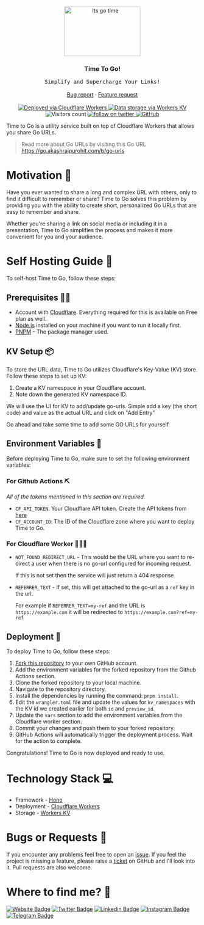 <br />
<p align="center">
  <a href="https://github.com/AkashRajpurohit/time-to-go">
    <img src="https://media.tenor.com/ZKkv01LQFbIAAAAC/kermit-the-frog-drive.gif" alt="Its go time" width="200" height="130" />
  </a>

  <h3 align="center">Time To Go!</h3>

  <p align="center">
    <samp>Simplify and Supercharge Your Links!</samp>
    <br />
    <br />
    <a href="https://github.com/AkashRajpurohit/time-to-go/issues/new?template=bug_report.md">Bug report</a>
    ·
    <a href="https://github.com/AkashRajpurohit/time-to-go/issues/new?template=feature_request.md">Feature request</a>
		<br />
		<br />
		<a href="https://workers.cloudflare.com/">
    	<img alt="Deployed via Cloudflare Workers" src="https://img.shields.io/badge/Deployed%20via-Cloudflare%20Workers-%23FAAD3F" />
  	</a>
		<a href="https://www.cloudflare.com/products/workers-kv/">
    	<img alt="Data storage via Workers KV" src="https://img.shields.io/badge/Storage%20via-Workers%20KV-%23FAAD3F" />
  	</a>
		<img alt="Visitors count" src="https://visitor-badge.laobi.icu/badge?page_id=@akashrajpurohit~time-to-go.visitor-badge&style=flat-square&color=0088cc" />
		<a href="https://twitter.com/akashwhocodes">
    	<img alt="follow on twitter" src="https://img.shields.io/twitter/follow/akashwhocodes.svg?style=social&label=@akashwhocodes" />
  	</a>
		<a href="https://github.com/AkashRajpurohit/time-to-go">
			<img alt="GitHub" src="https://img.shields.io/github/license/AkashRajpurohit/time-to-go" />
		</a>
  </p>
</p>

Time to Go is a utility service built on top of Cloudflare Workers that allows you share Go URLs.

> Read more about Go URLs by visiting this Go URL https://go.akashrajpurohit.com/b/go-urls

# Motivation 💪

Have you ever wanted to share a long and complex URL with others, only to find it difficult to remember or share? Time to Go solves this problem by providing you with the ability to create short, personalized Go URLs that are easy to remember and share.

Whether you're sharing a link on social media or including it in a presentation, Time to Go simplifies the process and makes it more convenient for you and your audience.

# Self Hosting Guide 📖

To self-host Time to Go, follow these steps:

## Prerequisites 🏃🏻

- Account with [Cloudflare](https://dash.cloudflare.com/sign-up). Everything required for this is available on Free plan as well.
- [Node.js](https://nodejs.org/) installed on your machine if you want to run it locally first.
- [PNPM](https://pnpm.io/) - The package manager used.

## KV Setup 📦

To store the URL data, Time to Go utilizes Cloudflare's Key-Value (KV) store. Follow these steps to set up KV:

1. Create a KV namespace in your Cloudflare account.
2. Note down the generated KV namespace ID.

We will use the UI for KV to add/update go-urls. Simple add a key (the short code) and value as the actual URL and click on "Add Entry"

Go ahead and take some time to add some GO URLs for yourself.

## Environment Variables 👀

Before deploying Time to Go, make sure to set the following environment variables:

### For Github Actions ⛏

_All of the tokens mentioned in this section are required._

- `CF_API_TOKEN`: Your Cloudflare API token. Create the API tokens from [here](https://dash.cloudflare.com/profile/api-tokens)
- `CF_ACCOUNT_ID`: The ID of the Cloudflare zone where you want to deploy Time to Go.

### For Cloudflare Worker 👷🏼‍♂️

- `NOT_FOUND_REDIRECT_URL` - This would be the URL where you want to re-direct a user when there is no go-url configured for incoming request.

	If this is not set then the service will just return a 404 response.
- `REFERRER_TEXT` - If set, this will get attached to the go-url as a `ref` key in the url.

	For example if `REFERRER_TEXT=my-ref` and the URL is `https://example.com` it will be redirected to `https://example.com?ref=my-ref`

## Deployment 🚀

To deploy Time to Go, follow these steps:

1. [Fork this repository](https://docs.github.com/en/get-started/quickstart/fork-a-repo) to your own GitHub account.
2. Add the environment variables for the forked repository from the Github Actions section.
3. Clone the forked repository to your local machine.
4. Navigate to the repository directory.
5. Install the dependencies by running the command: `pnpm install`.
6. Edit the `wrangler.toml` file and update the values for `kv_namespaces` with the KV id we created earlier for both `id` and `preview_id`.
7. Update the `vars` section to add the environment variables from the Cloudflare worker section.
8. Commit your changes and push them to your forked repository.
9. GitHub Actions will automatically trigger the deployment process. Wait for the action to complete.

Congratulations! Time to Go is now deployed and ready to use.

# Technology Stack 💻

- Framework - [Hono](https://honojs.dev/)
- Deployment - [Cloudflare Workers](https://workers.cloudflare.com/)
- Storage - [Workers KV](https://www.cloudflare.com/products/workers-kv/)

# Bugs or Requests 🐛

If you encounter any problems feel free to open an [issue](https://github.com/AkashRajpurohit/time-to-go/issues/new?template=bug_report.md). If you feel the project is missing a feature, please raise a [ticket](https://github.com/AkashRajpurohit/time-to-go/issues/new?template=feature_request.md) on GitHub and I'll look into it. Pull requests are also welcome.

# Where to find me? 👀

[![Website Badge](https://img.shields.io/badge/-akashrajpurohit.com-3b5998?logo=google-chrome&logoColor=white)](https://akashrajpurohit.com/)
[![Twitter Badge](https://img.shields.io/badge/-@akashwhocodes-00acee?logo=Twitter&logoColor=white)](https://twitter.com/AkashWhoCodes)
[![Linkedin Badge](https://img.shields.io/badge/-@AkashRajpurohit-0e76a8?logo=Linkedin&logoColor=white)](https://linkedin.com/in/AkashRajpurohit)
[![Instagram Badge](https://img.shields.io/badge/-@akashwho.codes-e4405f?logo=Instagram&logoColor=white)](https://instagram.com/akashwho.codes/)
[![Telegram Badge](https://img.shields.io/badge/-@AkashRajpurohit-0088cc?logo=Telegram&logoColor=white)](https://t.me/AkashRajpurohit)